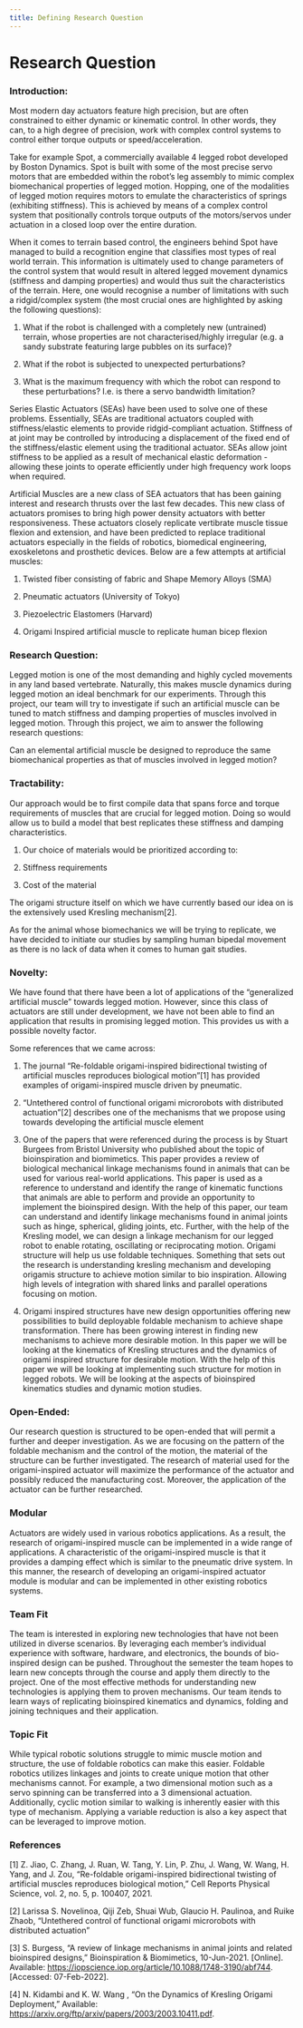 ```yaml
---
title: Defining Research Question
---
```



# Research Question


### Introduction:

Most modern day actuators feature high precision, but are often constrained to either dynamic or kinematic control. In other words, they can, to a high degree of precision, work with complex control systems to control either torque outputs or speed/acceleration. 

Take for example Spot, a commercially available 4 legged robot developed by Boston Dynamics. Spot is built with some of the most precise servo motors that are embedded within the robot’s leg assembly to mimic complex biomechanical properties of legged motion. Hopping, one of the modalities of legged motion requires motors to emulate the characteristics of springs (exhibiting stiffness). This is achieved by means of a complex control system that positionally controls torque outputs of the motors/servos under actuation in a closed loop over the entire duration.

When it comes to terrain based control, the engineers behind Spot have managed to build a recognition engine that classifies most types of real world terrain. This information is ultimately used to change parameters of the control system that would result in altered legged movement dynamics (stiffness and damping properties) and would thus suit the characteristics of the terrain. Here, one would recognise a number of limitations with such a ridgid/complex system (the most crucial ones are highlighted by asking the following questions):

1. What if the robot is challenged with a completely new (untrained) terrain, whose properties are not characterised/highly irregular (e.g. a sandy substrate featuring large pubbles on its surface)?

2. What if the robot is subjected to unexpected perturbations?

3. What is the maximum frequency with which the robot can respond to these perturbations? I.e. is there a servo bandwidth limitation?


Series Elastic Actuators (SEAs) have been used to solve one of these problems. Essentially, SEAs are traditional actuators coupled with stiffness/elastic elements to provide ridgid-compliant actuation. Stiffness of at joint may be controlled by introducing a displacement of the fixed end of the stiffness/elastic element using the traditional actuator. SEAs allow joint stiffness to be applied as a result of mechanical elastic deformation - allowing these joints to operate efficiently under high frequency work loops when required.

Artificial Muscles are a new class of SEA actuators that has been gaining interest and research thrusts over the last few decades. This new class of actuators promises to bring high power density actuators with better responsiveness. These actuators closely replicate vertibrate muscle tissue flexion and extension, and have been predicted to replace traditional actuators especially in the fields of robotics, biomedical engineering, exoskeletons and prosthetic devices. Below are a few attempts at artificial muscles:

1. Twisted fiber consisting of fabric and Shape Memory Alloys (SMA) 

2. Pneumatic actuators (University of Tokyo)

3. Piezoelectric Elastomers (Harvard)

4. Origami Inspired artificial muscle to replicate human bicep flexion

### Research Question:

Legged motion is one of the most demanding and highly cycled movements in any land based vertebrate. Naturally, this makes muscle dynamics during legged motion an ideal benchmark for our experiments. Through this project, our team will try to investigate if such an artificial muscle can be tuned to match stiffness and damping properties of muscles involved in legged motion. Through this project, we aim to answer the following research questions:

Can an elemental artificial muscle be designed to reproduce the same biomechanical properties as that of muscles involved in legged motion?

### Tractability:
Our approach would be to first compile data that spans force and torque requirements of muscles that are crucial for legged motion. Doing so would allow us to build a model that best replicates these stiffness and damping characteristics.

1. Our choice of materials would be prioritized according to:

2. Stiffness requirements

3. Cost of the material

The origami structure itself on which we have currently based our idea on is the extensively used Kresling mechanism[2]. 

As for the animal whose biomechanics we will be trying to replicate, we have decided to initiate our studies by sampling human bipedal movement as there is no lack of data when it comes to human gait studies.

### Novelty:
We have found that there have been a lot of applications of the “generalized artificial muscle” towards legged motion. However, since this class of actuators are still under development, we have not been able to find an application that results in promising legged motion. This provides us with a possible novelty factor.


Some references that we came across:

1. The journal “Re-foldable origami-inspired bidirectional twisting of artificial muscles reproduces biological motion”[1] has provided examples of origami-inspired muscle driven by pneumatic.

2. “Untethered control of functional origami microrobots with distributed actuation”[2] describes one of the mechanisms that we propose using towards developing the artificial muscle element

3. One of the papers that were referenced during the process is by Stuart Burgees from Bristol University who published about the topic of bioinspiration and biomimetics. This paper provides a review of biological mechanical linkage mechanisms found in animals that can be used for various real-world applications. This paper is used as a reference to understand and identify the range of kinematic functions that animals are able to perform and provide an opportunity to implement the bioinspired design. With the help of this paper, our team can understand and identify linkage mechanisms found in animal joints such as hinge, spherical, gliding joints, etc. Further, with the help of the Kresling model, we can design a linkage mechanism for our legged robot to enable rotating, oscillating or reciprocating motion. Origami structure will help us use foldable techniques. Something that sets out the research is understanding kresling mechanism and developing origamis structure to achieve motion similar to bio inspiration. Allowing high levels of integration with shared links and parallel operations focusing on motion.

4. Origami inspired structures have new design opportunities offering new possibilities to build deployable foldable mechanism to achieve shape transformation. There has been growing interest in finding new mechanisms to achieve more desirable motion. In this paper we will be looking at the kinematics of  Kresling structures and the dynamics of origami inspired structure for desirable motion. With the help of this paper we will be looking at implementing such structure for motion in legged robots. We will be looking at the aspects of bioinspired kinematics studies and dynamic motion studies.

### Open-Ended:

Our research question is structured to be open-ended that will permit a further and deeper investigation. As we are focusing on the pattern of the foldable mechanism and the control of the motion, the material of the structure can be further investigated. The research of material used for the origami-inspired actuator will maximize the performance of the actuator and possibly reduced the manufacturing cost.  Moreover, the application of the actuator can be further researched.

### Modular

Actuators are widely used in various robotics applications. As a result, the research of origami-inspired muscle can be implemented in a wide range of applications. A characteristic of the origami-inspired muscle is that it provides a damping effect which is similar to the pneumatic drive system. In this manner, the research of developing an origami-inspired actuator module is modular and can be implemented in other existing robotics systems.


### Team Fit

The team is interested in exploring new technologies that have not been utilized in diverse scenarios. By leveraging each member’s individual experience with software, hardware, and electronics, the bounds of bio-inspired design can be pushed. Throughout the semester the team hopes to learn new concepts through the course and apply them directly to the project. One of the most effective methods for understanding new technologies is applying them to proven mechanisms. Our team itends to learn ways of replicating bioinspired kinematics and dynamics, folding and joining techniques and their application. 

### Topic Fit

While typical robotic solutions struggle to mimic muscle motion and structure, the use of foldable robotics can make this easier. Foldable robotics utilizes linkages and joints to create unique motion that other mechanisms cannot. For example, a two dimensional motion such as a servo spinning can be transferred into a 3 dimensional actuation. Additionally, cyclic motion similar to walking is inherently easier with this type of mechanism. Applying a variable reduction is also a key aspect that can be leveraged to improve motion.


### References

[1] Z. Jiao, C. Zhang, J. Ruan, W. Tang, Y. Lin, P. Zhu, J. Wang, W. Wang, H. Yang, and J. Zou, “Re-foldable origami-inspired bidirectional twisting of artificial muscles reproduces biological motion,” Cell Reports Physical Science, vol. 2, no. 5, p. 100407, 2021. 

[2] Larissa S. Novelinoa, Qiji Zeb, Shuai Wub, Glaucio H. Paulinoa, and Ruike Zhaob, “Untethered control of functional origami microrobots with distributed actuation”

[3] S. Burgess, “A review of linkage mechanisms in animal joints and related bioinspired designs,” Bioinspiration & Biomimetics, 10-Jun-2021. [Online]. Available: https://iopscience.iop.org/article/10.1088/1748-3190/abf744. [Accessed: 07-Feb-2022]. 

[4] N. Kidambi and K. W. Wang , “On the Dynamics of Kresling Origami Deployment,” Available: https://arxiv.org/ftp/arxiv/papers/2003/2003.10411.pdf. 


